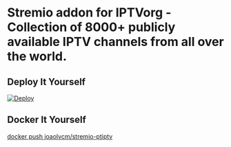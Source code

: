 # Stremio addon for IPTVorg - Collection of 8000+ publicly available IPTV channels from all over the world.

## Deploy It Yourself
[![Deploy](https://www.herokucdn.com/deploy/button.svg)](https://heroku.com/deploy?template=https://github.com/jlvcm/stremio-ptiptv)

## Docker It Yourself
[docker push joaolvcm/stremio-ptiptv](https://hub.docker.com/repository/docker/joaolvcm/stremio-ptiptv)